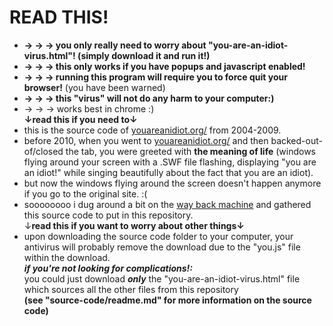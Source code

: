 # READ THIS!
- <b>→ → → you only really need to worry about "you-are-an-idiot-virus.html"! (simply download it and run it!)</b><br>
- <b>→ → → this only works if you have popups and javascript enabled!</b><br>
- <b>→ → → running this program will require you to force quit your browser!</b> (you have been warned)<br>
- <b>→ → → this "virus" will not do any harm to your computer:)</b><br>
- → → → works best in chrome :)<br>
<b>↓read this if you need to↓</b>
- this is the source code of <a href="http://youareanidiot.org/">youareanidiot.org/</a> from 2004-2009.<br>
- before 2010, when you went to <a href="http://youareanidiot.org/">youareanidiot.org/</a> and then backed-out-of/closed the tab, you were greeted with <b>the meaning of life</b> (windows flying around your screen with a .SWF file flashing, displaying "you are an idiot!" while singing beautifully about the fact that you are an idiot).<br>
- but now the windows flying around the screen doesn't happen anymore if you go to the original site. :(<br>
- soooooooo i dug around a bit on the <a href="https://archive.org/web/">way back machine</a> and gathered this source code to put in this repository.<br>
↓<b>read this if you want to worry about other things↓</b><br>
- upon downloading the source code folder to your computer, your antivirus will probably remove the download due to the "you.js" file within the download.<br>
<b><i>if you're not looking for complications!:</i></b><br>
you could just download <i><b>only</b></i> the "you-are-an-idiot-virus.html" file which sources all the other files from this repository <br>
<b>(see "source-code/readme.md" for more information on the source code)</b>
